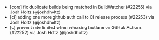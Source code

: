 * [core] fix duplicate builds being matched in BuildWatcher (#22256) via Josh Holtz (@joshdholtz)
* [ci] adding one more github auth call to CI release process (#22253) via Josh Holtz (@joshdholtz)
* [c] prevent rate limited when releasing fastlane on GitHub Actions (#22252) via Josh Holtz (@joshdholtz)
